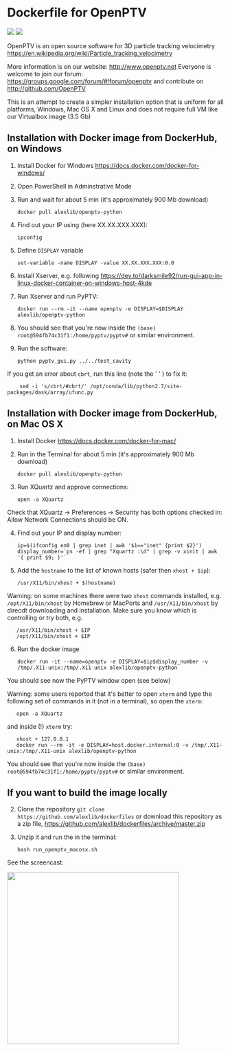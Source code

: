 # Dockerfile for OpenPTV

[![](https://images.microbadger.com/badges/image/alexlib/openptv-python.svg)](https://microbadger.com/images/alexlib/openptv-python "Get your own image badge on microbadger.com")
[![](https://images.microbadger.com/badges/version/alexlib/openptv-python.svg)](https://microbadger.com/images/alexlib/openptv-python "Get your own version badge on microbadger.com")

OpenPTV is an open source software for 3D particle tracking velocimetry https://en.wikipedia.org/wiki/Particle_tracking_velocimetry

More information is on our website:  http://www.openptv.net Everyone is welcome to join our forum: https://groups.google.com/forum/#!forum/openptv and contribute on http://github.com/OpenPTV

This is an attempt to create a simpler installation option that is uniform for all platforms, Windows, Mac OS X and Linux and does
not require full VM like our Virtualbox image (3.5 Gb)


## Installation with Docker image from DockerHub, on Windows
1. Install Docker for Windows https://docs.docker.com/docker-for-windows/
2. Open PowerShell in Adminstrative Mode
3. Run and wait for about 5 min (it's approximately 900 Mb download)  

       docker pull alexlib/openptv-python
       
4. Find out your IP using (here XX.XX.XXX.XXX): 

       ipconfig
5. Define `DISPLAY` variable  

       set-variable -name DISPLAY -value XX.XX.XXX.XXX:0.0
       
6. Install Xserver, e.g. following https://dev.to/darksmile92/run-gui-app-in-linux-docker-container-on-windows-host-4kde
5. Run Xserver and run PyPTV: 

       docker run --rm -it --name openptv -e DISPLAY=$DISPLAY alexlib/openptv-python
       
6. You should see that you're now inside the `(base) root@594fb74c31f1:/home/pyptv/pyptv#` or similar environment.  
7. Run the software:  

       python pyptv_gui.py ../../test_cavity
       
If you get an error about `cbrt`, run this line (note the ' ' ) to fix it:  

        sed -i 's/cbrt/#cbrt/' /opt/conda/lib/python2.7/site-packages/dask/array/ufunc.py

## Installation with Docker image from DockerHub, on Mac OS X
1. Install Docker https://docs.docker.com/docker-for-mac/
2. Run in the Terminal for about 5 min (it's approximately 900 Mb download)  

       docker pull alexlib/openptv-python
              
3. Run XQuartz and approve connections: 

       open -a XQuartz

Check that XQuartz -> Preferences -> Security has both options checked in: Allow Network Connections should be ON.

4. Find out your IP and display number:  

       ip=$(ifconfig en0 | grep inet | awk '$1=="inet" {print $2}')
       display_number=`ps -ef | grep "Xquartz :\d" | grep -v xinit | awk '{ print $9; }'`


5. Add the `hostname` to the list of known hosts (safer then `xhost + $ip`):

       /usr/X11/bin/xhost + $(hostname)
       
Warning: on some machines there were two `xhost` commands installed, e.g. `/opt/X11/bin/xhost` by Homebrew or MacPorts and `/usr/X11/bin/xhost` by direcdt downloading and installation. Make sure you know which is controlling or try both, e.g. 

       /usr/X11/bin/xhost + $IP
       /opt/X11/bin/xhost + $IP
       
6. Run the docker image  

       docker run -it --name=openptv -e DISPLAY=$ip$display_number -v /tmp/.X11-unix:/tmp/.X11-unix alexlib/openptv-python  
       
You should see now the PyPTV window open (see below)

Warning: some users reported that it's better to open `xterm` and type the following set of commands in it (not in a terminal), so open the `xterm`: 

       open -a XQuartz
       
and inside (!) `xterm` try:

       xhost + 127.0.0.1
       docker run --rm -it -e DISPLAY=host.docker.internal:0 -v /tmp/.X11-unix:/tmp/.X11-unix alexlib/openptv-python

You should see that you're now inside the `(base) root@594fb74c31f1:/home/pyptv/pyptv#` or similar environment.  

## If you want to build the image locally
2. Clone the repository `git clone https://github.com/alexlib/dockerfiles` or download this repository as a zip file, https://github.com/alexlib/dockerfiles/archive/master.zip
3. Unzip it and run the in the terminal:  

       bash run_openptv_macosx.sh

See the screencast:

<img src="https://github.com/alexlib/gifs/blob/master/screencast_dockerfile.gif" width="400" />


